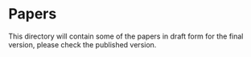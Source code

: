 # Papers

This directory will contain some of the papers in draft form for the final version, please check the published version.
